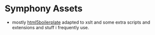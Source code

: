 # Symphony Assets

 - mostly [html5boilerplate](http://html5boilerplate.com) adapted
 to xslt and some extra scripts and extensions and stuff i frequently use.
